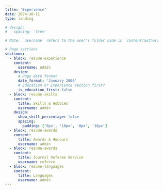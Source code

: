```yaml
---
title: 'Experience'
date: 2024-10-11
type: landing

# design:
#   spacing: '5rem'

# Note: `username` refers to the user's folder name in `content/authors/`

# Page sections
sections:
  - block: resume-experience
    content:
      username: admin
    design:
      # Hugo date format
      date_format: 'January 2006'
      # Education or Experience section first?
      is_education_first: false
  - block: resume-skills
    content:
      title: Skills & Hobbies
      username: admin
    design:
      show_skill_percentage: false
      spacing: 
        padding: ['0px', '10px', '0px', '10px']
  - block: resume-awards
    content:
      title: Awards & Honours
      username: admin
  - block: resume-awards
    content:
      title: Journal Referee Service
      username: referee
  - block: resume-languages
    content:
      title: Languages
      username: admin
---
```

